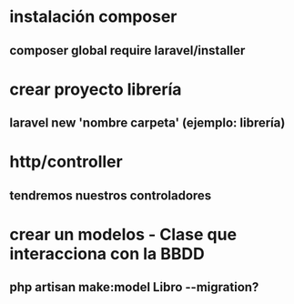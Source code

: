 # instalación composer
## composer global require laravel/installer

# crear proyecto librería
## laravel new 'nombre carpeta' (ejemplo: librería)

# http/controller
## tendremos nuestros controladores

# crear un modelos - Clase que interacciona con la BBDD
## php artisan make:model Libro --migration?


